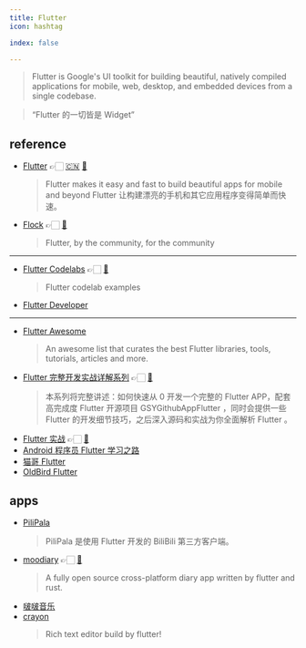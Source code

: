 ```yaml
---
title: Flutter
icon: hashtag

index: false

---
```


<!-- more -->

> Flutter is Google's UI toolkit for building beautiful, natively compiled applications for mobile, web, desktop, and embedded devices from a single codebase.

> “Flutter 的一切皆是 Widget”

## reference

- [Flutter](https://flutter.dev) 👉🏻 [🇨🇳](https://flutter.cn) [🐙](https://github.com/flutter/flutter) 
    > Flutter makes it easy and fast to build beautiful apps for mobile and beyond
      Flutter 让构建漂亮的手机和其它应用程序变得简单而快速。
- [Flock](https://getflocked.dev/) 👉🏻 [🐙](https://github.com/join-the-flock/flock)
    > Flutter, by the community, for the community

------

- [Flutter Codelabs](https://codelabs.developers.google.com/?product=flutter) 👉🏻 [🐙](https://github.com/flutter/codelabs)
    > Flutter codelab examples
- [Flutter Developer](https://roadmap.sh/flutter)

------

- [Flutter Awesome](https://github.com/Solido/awesome-flutter)
    > An awesome list that curates the best Flutter libraries, tools, tutorials, articles and more.
- [Flutter 完整开发实战详解系列](https://guoshuyu.cn/home/wx) 👉🏻 [🐙](https://github.com/CarGuo/gsy_flutter_book)
    > 本系列将完整讲述：如何快速从 0 开发一个完整的 Flutter APP，配套高完成度 Flutter 开源项目 GSYGithubAppFlutter ，同时会提供一些 Flutter 的开发细节技巧，之后深入源码和实战为你全面解析 Flutter 。
- [Flutter 实战](https://book.flutterchina.club) 👉🏻 [🐙](https://github.com/flutterchina/flutter_in_action_2nd)
- [Android 程序员 Flutter 学习之路](https://flutter.li-xyz.com:1443)
- [猫哥 Flutter](https://wiki.ducafecat.tech)
- [OldBird Flutter](https://oldbird.run/flutter)

## apps

- [PiliPala](https://github.com/guozhigq/pilipala)
    > PiliPala 是使用 Flutter 开发的 BiliBili 第三方客户端。
- [moodiary](https://docs.moodiary.net/) 👉🏻 [🐙](https://github.com/ZhuJHua/moodiary)
    > A fully open source cross-platform diary app written by flutter and rust.
- [啵啵音乐](https://github.com/Redstone-1/bobomusic)
- [crayon](https://github.com/morn-fun/crayon)
    > Rich text editor build by flutter!


